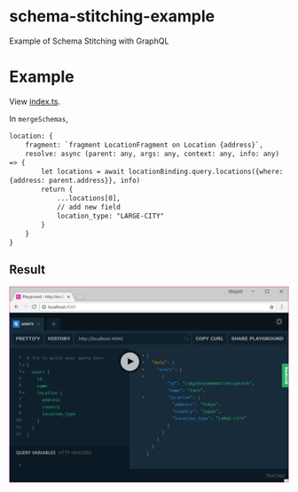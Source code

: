# schema-stitching-example
Example of Schema Stitching with GraphQL

# Example

View [index.ts](./index.ts).

In `mergeSchemas`, 

```
location: {
    fragment: `fragment LocationFragment on Location {address}`,
    resolve: async (parent: any, args: any, context: any, info: any) => {
        let locations = await locationBinding.query.locations({where: {address: parent.address}}, info)
        return {
            ...locations[0],
            // add new field
            location_type: "LARGE-CITY"
        }
    }
}
```

## Result

![](2018-08-13-10-47-17.png)